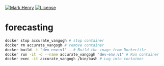 [![Mark Henry](https://img.shields.io/static/v1?label=Author&message=Mark%20Henry&color=success)](https://www.linkedin.com/in/marknhenry/) 
[![License](https://img.shields.io/static/v1?label=License&message=MIT&color=blue)](https://www.linkedin.com/in/marknhenry/)

# forecasting

``` bash 
docker stop accurate_vangogh # stop container
docker rm accurate_vangogh # remove container
docker build -t "dev-env:v1" . # Build the image from Dockerfile
docker run -it -d --name accurate_vangogh "dev-env:v1" # Run container
docker exec -it accurate_vangogh /bin/bash # Log into container
```
